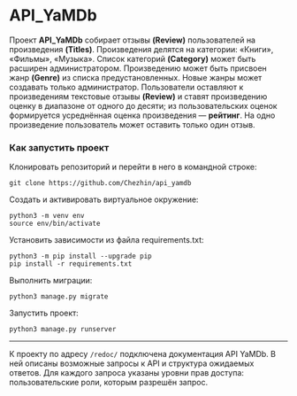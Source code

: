  # API_YaMDb
Проект **API_YaMDb** собирает отзывы **(Review)** пользователей на произведения **(Titles)**. Произведения делятся на категории: «Книги», «Фильмы», «Музыка». Список категорий **(Category)** может быть расширен администратором.
Произведению может быть присвоен жанр **(Genre)** из списка предустановленных. Новые жанры может создавать только администратор.
Пользователи оставляют к произведениям текстовые отзывы **(Review)** и ставят произведению оценку в диапазоне от одного до десяти; из пользовательских оценок формируется усреднённая оценка произведения — **рейтинг**. На одно произведение пользователь может оставить только один отзыв.

### Как запустить проект
Клонировать репозиторий и перейти в него в командной строке:

```
git clone https://github.com/Chezhin/api_yamdb
```

Cоздать и активировать виртуальное окружение:
```
python3 -m venv env
source env/bin/activate
```

Установить зависимости из файла requirements.txt:
```
python3 -m pip install --upgrade pip
pip install -r requirements.txt
```

Выполнить миграции:
```
python3 manage.py migrate
```

Запустить проект:
```
python3 manage.py runserver
```
---
К проекту по адресу `/redoc/` подключена документация API YaMDb. В ней описаны возможные запросы к API и структура ожидаемых ответов. Для каждого запроса указаны уровни прав доступа: пользовательские роли, которым разрешён запрос.
